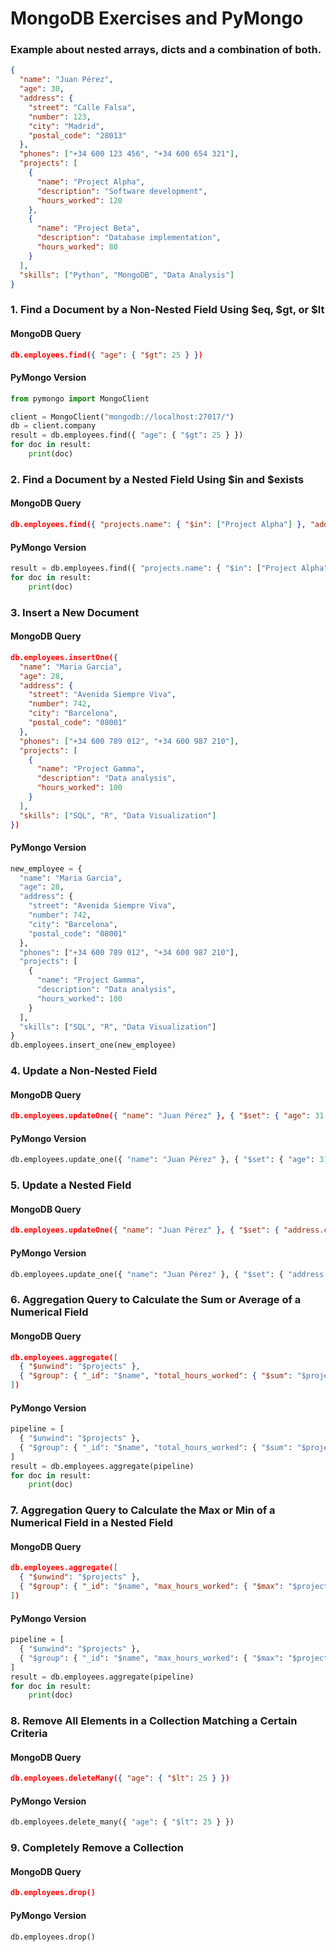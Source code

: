 # MongoDB Exercises and PyMongo

### Example about nested arrays, dicts and a combination of both.
```json
{
  "name": "Juan Pérez",
  "age": 30,
  "address": {
    "street": "Calle Falsa",
    "number": 123,
    "city": "Madrid",
    "postal_code": "28013"
  },
  "phones": ["+34 600 123 456", "+34 600 654 321"],
  "projects": [
    {
      "name": "Project Alpha",
      "description": "Software development",
      "hours_worked": 120
    },
    {
      "name": "Project Beta",
      "description": "Database implementation",
      "hours_worked": 80
    }
  ],
  "skills": ["Python", "MongoDB", "Data Analysis"]
}
```

### 1. Find a Document by a Non-Nested Field Using $eq, $gt, or $lt

#### MongoDB Query
```json
db.employees.find({ "age": { "$gt": 25 } })
```

#### PyMongo Version
```python
from pymongo import MongoClient

client = MongoClient("mongodb://localhost:27017/")
db = client.company
result = db.employees.find({ "age": { "$gt": 25 } })
for doc in result:
    print(doc)
```

### 2. Find a Document by a Nested Field Using $in and $exists

#### MongoDB Query
```json
db.employees.find({ "projects.name": { "$in": ["Project Alpha"] }, "address.postal_code": { "$exists": true } })
```

#### PyMongo Version
```python
result = db.employees.find({ "projects.name": { "$in": ["Project Alpha"] }, "address.postal_code": { "$exists": true } })
for doc in result:
    print(doc)
```

### 3. Insert a New Document

#### MongoDB Query
```json
db.employees.insertOne({
  "name": "Maria Garcia",
  "age": 28,
  "address": {
    "street": "Avenida Siempre Viva",
    "number": 742,
    "city": "Barcelona",
    "postal_code": "08001"
  },
  "phones": ["+34 600 789 012", "+34 600 987 210"],
  "projects": [
    {
      "name": "Project Gamma",
      "description": "Data analysis",
      "hours_worked": 100
    }
  ],
  "skills": ["SQL", "R", "Data Visualization"]
})
```

#### PyMongo Version
```python
new_employee = {
  "name": "Maria Garcia",
  "age": 28,
  "address": {
    "street": "Avenida Siempre Viva",
    "number": 742,
    "city": "Barcelona",
    "postal_code": "08001"
  },
  "phones": ["+34 600 789 012", "+34 600 987 210"],
  "projects": [
    {
      "name": "Project Gamma",
      "description": "Data analysis",
      "hours_worked": 100
    }
  ],
  "skills": ["SQL", "R", "Data Visualization"]
}
db.employees.insert_one(new_employee)
```

### 4. Update a Non-Nested Field

#### MongoDB Query
```json
db.employees.updateOne({ "name": "Juan Pérez" }, { "$set": { "age": 31 } })
```

#### PyMongo Version
```python
db.employees.update_one({ "name": "Juan Pérez" }, { "$set": { "age": 31 } })
```

### 5. Update a Nested Field

#### MongoDB Query
```json
db.employees.updateOne({ "name": "Juan Pérez" }, { "$set": { "address.city": "Sevilla" } })
```

#### PyMongo Version
```python
db.employees.update_one({ "name": "Juan Pérez" }, { "$set": { "address.city": "Sevilla" } })
```

### 6. Aggregation Query to Calculate the Sum or Average of a Numerical Field

#### MongoDB Query
```json
db.employees.aggregate([
  { "$unwind": "$projects" },
  { "$group": { "_id": "$name", "total_hours_worked": { "$sum": "$projects.hours_worked" } } }
])
```

#### PyMongo Version
```python
pipeline = [
  { "$unwind": "$projects" },
  { "$group": { "_id": "$name", "total_hours_worked": { "$sum": "$projects.hours_worked" } } }
]
result = db.employees.aggregate(pipeline)
for doc in result:
    print(doc)
```

### 7. Aggregation Query to Calculate the Max or Min of a Numerical Field in a Nested Field

#### MongoDB Query
```json
db.employees.aggregate([
  { "$unwind": "$projects" },
  { "$group": { "_id": "$name", "max_hours_worked": { "$max": "$projects.hours_worked" } } }
])
```

#### PyMongo Version
```python
pipeline = [
  { "$unwind": "$projects" },
  { "$group": { "_id": "$name", "max_hours_worked": { "$max": "$projects.hours_worked" } } }
]
result = db.employees.aggregate(pipeline)
for doc in result:
    print(doc)
```

### 8. Remove All Elements in a Collection Matching a Certain Criteria

#### MongoDB Query
```json
db.employees.deleteMany({ "age": { "$lt": 25 } })
```

#### PyMongo Version
```python
db.employees.delete_many({ "age": { "$lt": 25 } })
```

### 9. Completely Remove a Collection

#### MongoDB Query
```json
db.employees.drop()
```

#### PyMongo Version
```python
db.employees.drop()
```
